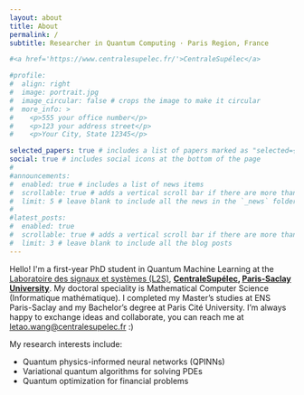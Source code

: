 ```yaml
---
layout: about
title: About
permalink: /
subtitle: Researcher in Quantum Computing · Paris Region, France

#<a href='https://www.centralesupelec.fr/'>CentraleSupélec</a>

#profile:
#  align: right
#  image: portrait.jpg
#  image_circular: false # crops the image to make it circular
#  more_info: >
#    <p>555 your office number</p>
#    <p>123 your address street</p>
#    <p>Your City, State 12345</p>

selected_papers: true # includes a list of papers marked as "selected={true}"
social: true # includes social icons at the bottom of the page
#
#announcements:
#  enabled: true # includes a list of news items
#  scrollable: true # adds a vertical scroll bar if there are more than 3 news items
#  limit: 5 # leave blank to include all the news in the `_news` folder
#
#latest_posts:
#  enabled: true
#  scrollable: true # adds a vertical scroll bar if there are more than 3 new posts items
#  limit: 3 # leave blank to include all the blog posts
---
```


Hello! I'm a first-year PhD student in Quantum Machine Learning at the [Laboratoire des signaux et systèmes (L2S)](https://l2s.centralesupelec.fr/), **[CentraleSupélec](https://en.wikipedia.org/wiki/CentraleSup%C3%A9lec), [Paris-Saclay University](https://en.wikipedia.org/wiki/Paris-Saclay_University)**.
My doctoral speciality is Mathematical Computer Science (Informatique mathématique).
I completed my Master’s studies at ENS Paris-Saclay and my Bachelor’s degree at Paris Cité University.
I’m always happy to exchange ideas and collaborate, you can reach me at [letao.wang@centralesupelec.fr](mailto:letao.wang@centralesupelec.fr) :)

My research interests include:
- Quantum physics-informed neural networks (QPINNs)
- Variational quantum algorithms for solving PDEs
- Quantum optimization for financial problems
